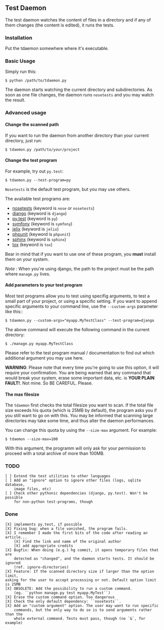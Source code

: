 ## Test Daemon

The test daemon watches the content of files in a directory and if any of them
changes (the content is edited), it runs the tests.

### Installation

Put the tdaemon somewhere where it's executable.

### Basic Usage

Simply run this:

    $ python /path/to/tdaemon.py

The daemon starts watching the current directory and subdirectories. As soon as
one file changes, the daemon runs ``nosetests`` and you may watch the result.

### Advanced usage

#### Change the scanned path

If you want to run the daemon from another directory than your current
directory, just run:

    $ tdaemon.py /path/to/your/project


#### Change the test program

For example, try out ``py.test``:

    $ tdaemon.py --test-program=py

``Nosetests`` is the default test program, but you may use others.

The available test programs are:

* [nosetests](http://somethingaboutorange.com/mrl/projects/nose/) (keyword is `nose` or `nosetests`)
* [django](http://docs.djangoproject.com/en/dev/topics/testing/) (keyword is `django`)
* [py.test](http://codespeak.net/py/dist/test.html) (keyword is `py`)
* [symfony](http://www.symfony-project.org/) (keyword is `symfony`)
* [jelix](http://jelix.org/) (keyword is `jelix`)
* [phpunit](http://www.phpunit.de/manual/current/en/index.html) (keyword is `phpunit`)
* [sphinx](http://sphinx.pocoo.org/) (keyword is `sphinx`)
* [tox](http://codespeak.net/tox/) (keyword is `tox`)

Bear in mind that if you want to use one of these program, you **must** install
them on your system.

*Note* : When you're using django, the path to the project must be the path where
`manage.py` lives.

#### Add parameters to your test program

Most test programs allow you to test using specifig arguments, to test a small
part of your project, or using a specific setting. If you want to append
specific arguments to your command line, use the ``--custom-args`` parameter
like this::

    $ tdaemon.py --custom-args="myapp.MyTestClass" --test-program=django

The above command will execute the following command in the current directory:

    $ ./manage.py myapp.MyTestClass

Please refer to the test program manual / documentation to find out which
additional argument you may use here.

**WARNING**: Please note that every time you're going to use this option, it
will require your confirmation. You are being warned that any command that
would break your system, erase some important data, etc. is
**YOUR PLAIN FAULT!**. Not mine. So BE CAREFUL. Please.

#### The max filesize

The ``tdaemon`` first checks the total filesize you want to scan. If the total
file size exceeds his quota (which is 25MB by default), the program asks you if
you still want to go on with this. You may be informed that scanning large
directories may take some time, and thus alter the daemon performances.

You can change this quota by using the ``--size-max`` argument. For example:

    $ tdaemon --size-max=100

With this argument, the programm will only ask for your permission to proceed
with a total archive of more than 100MB.

### TODO

    [ ] Extend the test utilities to other languages
    [ ] Add an "ignore" option to ignore other files (logs, sqlite database,
        image files, etc)
    [ ] Check other pythonic dependencies (django, py.test). Won't be possible
        for non-python test-programs, though

### Done

    [X] implements py.test, if possible
    [X] Fixing bug: when a file vanished, the program fails.
    [X] I remember I made the first bits of the code after reading an article...
        [X] Find the link and name of the original author
        [X] add appropriate credits
    [X] Bugfix: When doing (e.g.) hg commit, it opens temporary files that are
        detected as "changed", and the daemon starts tests. It should be ignored
        (ref. ignore-directories)
    [X] Feature: If the scanned directory size if larger than the option limit,
    asking for the user to accept processing or not. Default option limit is 25MB
    [X] OBSOLETE: Add the possibility to run a custom command.
        (eg. ``python manage.py test myapp.MyTest``)
    [X] Erase the custom command option. Too dangerous
    [X] Check the only default dependency: ``nosetests``.
    [X] Add an "custom argument" option. The user may want to run specific
        commands, but the only way to do so is to send arguments rather than the
        whole external command. Tests must pass, though (no `&`, for example)

